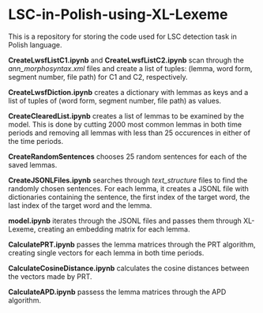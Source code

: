 # LSC-in-Polish-using-XL-Lexeme

This is a repository for storing the code used for LSC detection task in Polish language.

**CreateLwsfListC1.ipynb** and **CreateLwsfListC2.ipynb** scan through the *ann_morphosyntax.xml* files and create a list of tuples: (lemma, word form, segment number, file path) for C1 and C2, respectively.

**CreateLwsfDiction.ipynb** creates a dictionary with lemmas as keys and a list of tuples of (word form, segment number, file path) as values.

**CreateClearedList.ipynb** creates a list of lemmas to be examined by the model. This is done by cutting 2000 most common lemmas in both time periods and removing all lemmas with less than 25 occurences in either of the time periods.

**CreateRandomSentences** chooses 25 random sentences for each of the saved lemmas.

**CreateJSONLFiles.ipynb** searches through *text_structure* files to find the randomly chosen sentences. For each lemma, it creates a JSONL file with dictionaries containing the sentence, the first index of the target word, the last index of the target word and the lemma.

**model.ipynb** iterates through the JSONL files and passes them through XL-Lexeme, creating an embedding matrix for each lemma.

**CalculatePRT.ipynb** passes the lemma matrices through the PRT algorithm, creating single vectors for each lemma in both time periods.

**CalculateCosineDistance.ipynb** calculates the cosine distances between the vectors made by PRT.

**CalculateAPD.ipynb** passess the lemma matrices through the APD algorithm.
